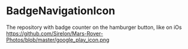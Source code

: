 # BadgeNavigationIcon
The repository with badge counter on the hamburger button, like on iOs
https://github.com/Sirelon/Mars-Rover-Photos/blob/master/google_play_icon.png
